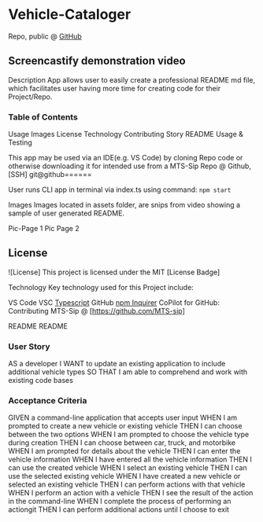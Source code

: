 # Vehicle-Cataloger

 Repo, public @ [GitHub](https://github.com/MTS-sip/Vehicle-Cataloger)

## Screencastify demonstration video

Description
App allows user to easily create a professional README md file, which facilitates user having more time for creating code for their Project/Repo.

### Table of Contents
Usage
Images
License
Technology
Contributing
Story
README
Usage & Testing

This app may be used via an IDE(e.g. VS Code) by cloning Repo code or otherwise downloading it for intended use from a MTS-Sip Repo @ Github, [SSH] git@github======

User runs CLI app in terminal via index.ts using command: ``npm start``

Images
Images located in assets folder, are snips from video showing a sample of user generated README.

Pic-Page 1
Pic Page 2

## License
![License] This project is licensed under the MIT
[License Badge]

Technology
Key technology used for this Project include:

VS Code VSC
[Typescript](https://code.visualstudio.com/docs/languages/typescript)
GitHub 
[npm Inquirer](https://www.npmjs.com/package/inquirer)
CoPilot for GitHub:
Contributing MTS-Sip @ [https://github.com/MTS-sip]

README
README

### User Story
AS a developer 
I WANT to update an existing application to include additional vehicle types SO THAT I am able to comprehend and work with existing code bases

### Acceptance Criteria 
GIVEN a command-line application that accepts user input 
WHEN I am prompted to create a new vehicle or existing vehicle 
THEN I can choose between the two options 
WHEN I am prompted to choose the vehicle type during creation THEN I can choose between car, truck, and motorbike 
WHEN I am prompted for details about the vehicle 
THEN I can enter the vehicle information 
WHEN I have entered all the vehicle information THEN I can use the created vehicle 
WHEN I select an existing vehicle 
THEN I can use the selected existing vehicle 
WHEN I have created a new vehicle or selected an existing vehicle THEN I can perform actions with that vehicle 
WHEN I perform an action with a vehicle THEN I see the result of the action in the command-line 
WHEN I complete the process of performing an actiongit 
THEN I can perform additional actions until I choose to exit

